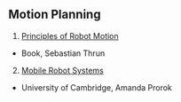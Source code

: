 ## Motion Planning
1. [Principles of Robot Motion](./Principles_of_Robot_Motion.md)
  - Book, Sebastian Thrun
2. [Mobile Robot Systems]()
  - University of Cambridge, Amanda Prorok

